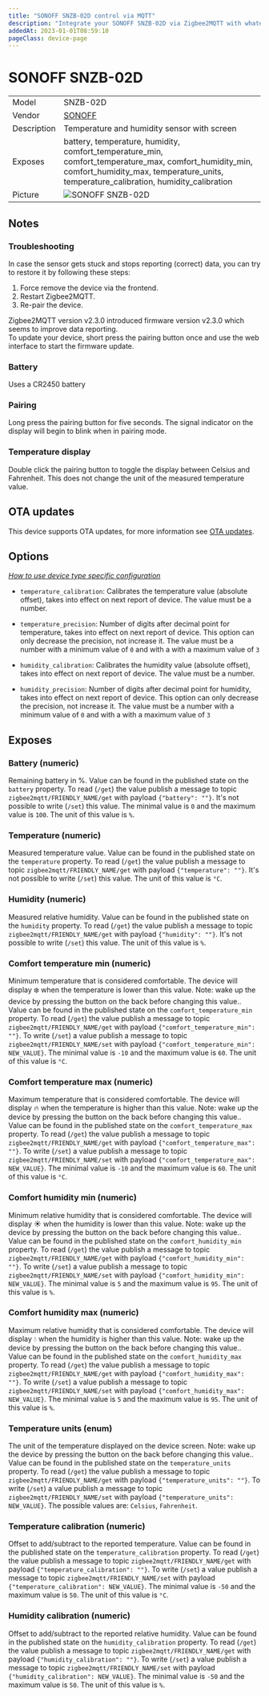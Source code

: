 ```yaml
---
title: "SONOFF SNZB-02D control via MQTT"
description: "Integrate your SONOFF SNZB-02D via Zigbee2MQTT with whatever smart home infrastructure you are using without the vendor's bridge or gateway."
addedAt: 2023-01-01T08:59:10
pageClass: device-page
---
```


<!-- !!!! -->
<!-- ATTENTION: This file is auto-generated through docgen! -->
<!-- You can only edit the "Notes"-Section between the two comment lines "Notes BEGIN" and "Notes END". -->
<!-- Do not use h1 or h2 heading within "## Notes"-Section. -->
<!-- !!!! -->

# SONOFF SNZB-02D

|     |     |
|-----|-----|
| Model | SNZB-02D  |
| Vendor  | [SONOFF](/supported-devices/#v=SONOFF)  |
| Description | Temperature and humidity sensor with screen |
| Exposes | battery, temperature, humidity, comfort_temperature_min, comfort_temperature_max, comfort_humidity_min, comfort_humidity_max, temperature_units, temperature_calibration, humidity_calibration |
| Picture | ![SONOFF SNZB-02D](https://www.zigbee2mqtt.io/images/devices/SNZB-02D.png) |


<!-- Notes BEGIN: You can edit here. Add "## Notes" headline if not already present. -->
## Notes

### Troubleshooting
In case the sensor gets stuck and stops reporting (correct) data, you can try to restore it by following these steps:
  1. Force remove the device via the frontend.
  2. Restart Zigbee2MQTT.
  3. Re-pair the device.

Zigbee2MQTT version v2.3.0 introduced firmware version v2.3.0 which seems to improve data reporting. \
To update your device, short press the pairing button once and use the web interface to start the firmware update.

### Battery
Uses a CR2450 battery

### Pairing
Long press the pairing button for five seconds. The signal indicator on the display will begin to blink when in pairing mode.

### Temperature display
Double click the pairing button to toggle the display between Celsius and Fahrenheit. This does not change the unit of the measured temperature value.
<!-- Notes END: Do not edit below this line -->


## OTA updates
This device supports OTA updates, for more information see [OTA updates](../guide/usage/ota_updates.md).


## Options
*[How to use device type specific configuration](../guide/configuration/devices-groups.md#specific-device-options)*

* `temperature_calibration`: Calibrates the temperature value (absolute offset), takes into effect on next report of device. The value must be a number.

* `temperature_precision`: Number of digits after decimal point for temperature, takes into effect on next report of device. This option can only decrease the precision, not increase it. The value must be a number with a minimum value of `0` and with a with a maximum value of `3`

* `humidity_calibration`: Calibrates the humidity value (absolute offset), takes into effect on next report of device. The value must be a number.

* `humidity_precision`: Number of digits after decimal point for humidity, takes into effect on next report of device. This option can only decrease the precision, not increase it. The value must be a number with a minimum value of `0` and with a with a maximum value of `3`


## Exposes

### Battery (numeric)
Remaining battery in %.
Value can be found in the published state on the `battery` property.
To read (`/get`) the value publish a message to topic `zigbee2mqtt/FRIENDLY_NAME/get` with payload `{"battery": ""}`.
It's not possible to write (`/set`) this value.
The minimal value is `0` and the maximum value is `100`.
The unit of this value is `%`.

### Temperature (numeric)
Measured temperature value.
Value can be found in the published state on the `temperature` property.
To read (`/get`) the value publish a message to topic `zigbee2mqtt/FRIENDLY_NAME/get` with payload `{"temperature": ""}`.
It's not possible to write (`/set`) this value.
The unit of this value is `°C`.

### Humidity (numeric)
Measured relative humidity.
Value can be found in the published state on the `humidity` property.
To read (`/get`) the value publish a message to topic `zigbee2mqtt/FRIENDLY_NAME/get` with payload `{"humidity": ""}`.
It's not possible to write (`/set`) this value.
The unit of this value is `%`.

### Comfort temperature min (numeric)
Minimum temperature that is considered comfortable. The device will display ❄️ when the temperature is lower than this value. Note: wake up the device by pressing the button on the back before changing this value..
Value can be found in the published state on the `comfort_temperature_min` property.
To read (`/get`) the value publish a message to topic `zigbee2mqtt/FRIENDLY_NAME/get` with payload `{"comfort_temperature_min": ""}`.
To write (`/set`) a value publish a message to topic `zigbee2mqtt/FRIENDLY_NAME/set` with payload `{"comfort_temperature_min": NEW_VALUE}`.
The minimal value is `-10` and the maximum value is `60`.
The unit of this value is `°C`.

### Comfort temperature max (numeric)
Maximum temperature that is considered comfortable. The device will display 🔥 when the temperature is higher than this value. Note: wake up the device by pressing the button on the back before changing this value..
Value can be found in the published state on the `comfort_temperature_max` property.
To read (`/get`) the value publish a message to topic `zigbee2mqtt/FRIENDLY_NAME/get` with payload `{"comfort_temperature_max": ""}`.
To write (`/set`) a value publish a message to topic `zigbee2mqtt/FRIENDLY_NAME/set` with payload `{"comfort_temperature_max": NEW_VALUE}`.
The minimal value is `-10` and the maximum value is `60`.
The unit of this value is `°C`.

### Comfort humidity min (numeric)
Minimum relative humidity that is considered comfortable. The device will display ☀️ when the humidity is lower than this value. Note: wake up the device by pressing the button on the back before changing this value..
Value can be found in the published state on the `comfort_humidity_min` property.
To read (`/get`) the value publish a message to topic `zigbee2mqtt/FRIENDLY_NAME/get` with payload `{"comfort_humidity_min": ""}`.
To write (`/set`) a value publish a message to topic `zigbee2mqtt/FRIENDLY_NAME/set` with payload `{"comfort_humidity_min": NEW_VALUE}`.
The minimal value is `5` and the maximum value is `95`.
The unit of this value is `%`.

### Comfort humidity max (numeric)
Maximum relative humidity that is considered comfortable. The device will display 💧 when the humidity is higher than this value. Note: wake up the device by pressing the button on the back before changing this value..
Value can be found in the published state on the `comfort_humidity_max` property.
To read (`/get`) the value publish a message to topic `zigbee2mqtt/FRIENDLY_NAME/get` with payload `{"comfort_humidity_max": ""}`.
To write (`/set`) a value publish a message to topic `zigbee2mqtt/FRIENDLY_NAME/set` with payload `{"comfort_humidity_max": NEW_VALUE}`.
The minimal value is `5` and the maximum value is `95`.
The unit of this value is `%`.

### Temperature units (enum)
The unit of the temperature displayed on the device screen. Note: wake up the device by pressing the button on the back before changing this value..
Value can be found in the published state on the `temperature_units` property.
To read (`/get`) the value publish a message to topic `zigbee2mqtt/FRIENDLY_NAME/get` with payload `{"temperature_units": ""}`.
To write (`/set`) a value publish a message to topic `zigbee2mqtt/FRIENDLY_NAME/set` with payload `{"temperature_units": NEW_VALUE}`.
The possible values are: `Celsius`, `Fahrenheit`.

### Temperature calibration (numeric)
Offset to add/subtract to the reported temperature.
Value can be found in the published state on the `temperature_calibration` property.
To read (`/get`) the value publish a message to topic `zigbee2mqtt/FRIENDLY_NAME/get` with payload `{"temperature_calibration": ""}`.
To write (`/set`) a value publish a message to topic `zigbee2mqtt/FRIENDLY_NAME/set` with payload `{"temperature_calibration": NEW_VALUE}`.
The minimal value is `-50` and the maximum value is `50`.
The unit of this value is `°C`.

### Humidity calibration (numeric)
Offset to add/subtract to the reported relative humidity.
Value can be found in the published state on the `humidity_calibration` property.
To read (`/get`) the value publish a message to topic `zigbee2mqtt/FRIENDLY_NAME/get` with payload `{"humidity_calibration": ""}`.
To write (`/set`) a value publish a message to topic `zigbee2mqtt/FRIENDLY_NAME/set` with payload `{"humidity_calibration": NEW_VALUE}`.
The minimal value is `-50` and the maximum value is `50`.
The unit of this value is `%`.

